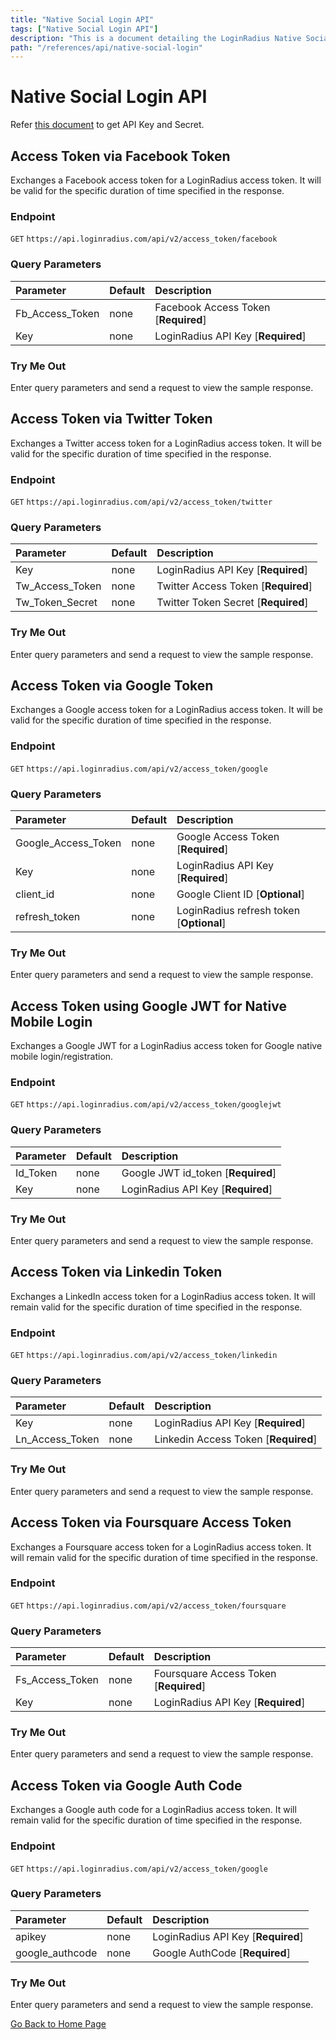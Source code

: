 ```yaml
---
title: "Native Social Login API"
tags: ["Native Social Login API"]
description: "This is a document detailing the LoginRadius Native Social Login APIs."
path: "/references/api/native-social-login"
---
```


# Native Social Login API

Refer <a href="https://www.loginradius.com/docs/developer/faq/#how-to-retrieve-api-key-and-secret" target="_blank">this document</a> to get API Key and Secret.

## Access Token via Facebook Token

  Exchanges a Facebook access token for a LoginRadius access token. It will be valid for the specific duration of time specified in the response.

  ### Endpoint
  `GET` `https://api.loginradius.com/api/v2/access_token/facebook`

  ### Query Parameters
  | Parameter    | Default | Description |
  | :------------ | :------- | :-------------------------------------------------------------------------------- |
  | Fb\_Access\_Token | none | Facebook Access Token [**Required**] |
  | Key | none | LoginRadius API Key [**Required**] |

  ### Try Me Out
    
  Enter query parameters and send a request to view the sample response.

  <try-me-out id="access-token-via-facebook-token" endpoint="https://api.loginradius.com/api/v2/access_token/facebook" method="GET" params='{"queryParams":[{"key":"fb_access_token","default":""},{"key":"key","default":""}]}' sampleresponse='{ "access_token": "87******-****-***7-*****-******c***f2", "expires_in": "2017-10-09T09:37:35.4884699Z" }'></try-me-out>
 
## Access Token via Twitter Token

  Exchanges a Twitter access token for a LoginRadius access token. It will be valid for the specific duration of time specified in the response.

  ### Endpoint
  `GET` `https://api.loginradius.com/api/v2/access_token/twitter`

  ### Query Parameters
  | Parameter    | Default | Description |
  | :------------ | :------- | :-------------------------------------------------------------------------------- |
  | Key | none | LoginRadius API Key [**Required**] |
  | Tw\_Access\_Token | none | Twitter Access Token [**Required**] |
  | Tw\_Token\_Secret | none | Twitter Token Secret [**Required**] |

  ### Try Me Out
    
  Enter query parameters and send a request to view the sample response.

  <try-me-out id="access-token-via-twitter-token" endpoint="https://api.loginradius.com/api/v2/access_token/twitter" method="GET" params='{"queryParams":[{"key":"tw_access_token","default":""},{"key":"tw_token_secret"},{"key":"key","default":""}]}' sampleresponse='{ "access_token": "********-****-****-****-************", "expires_in": "2017-11-30T01:28:56.2681775Z" }'></try-me-out>
 
## Access Token via Google Token

  Exchanges a Google access token for a LoginRadius access token. It will be valid for the specific duration of time specified in the response.

  ### Endpoint
  `GET` `https://api.loginradius.com/api/v2/access_token/google`

  ### Query Parameters
  | Parameter    | Default | Description |
  | :------------ | :------- | :-------------------------------------------------------------------------------- |
  | Google\_Access\_Token | none | Google Access Token [**Required**] |
  | Key | none | LoginRadius API Key [**Required**] |
  | client_id | none | Google Client ID [**Optional**] |
  | refresh_token | none | LoginRadius refresh token [**Optional**] |

  ### Try Me Out
    
  Enter query parameters and send a request to view the sample response.

  <try-me-out id="access-token-via-google-token" endpoint="https://api.loginradius.com/api/v2/access_token/google" method="GET" params='{"queryParams":[{"key":"google_access_token","default":""},{"key":"key"},{"key":"client_id","default":""},{"key":"refresh_token"}]}' sampleresponse='{ "access_token": "e******f-***5-4**2-***8-1d6******8a6", "refresh_token": "b*****44-****-4***-****-182***94***6", "expires_in": "2018-11-20T13:28:40.2339631Z" }'></try-me-out>
 
## Access Token using Google JWT for Native Mobile Login

  Exchanges a Google JWT for a LoginRadius access token for Google native mobile login/registration.

  ### Endpoint
  `GET` `https://api.loginradius.com/api/v2/access_token/googlejwt`

  ### Query Parameters
  | Parameter    | Default | Description |
  | :------------ | :------- | :-------------------------------------------------------------------------------- |
  | Id_Token | none | Google JWT id_token [**Required**] |
  | Key | none | LoginRadius API Key [**Required**] |

  ### Try Me Out
    
  Enter query parameters and send a request to view the sample response.

  <try-me-out id="access-token-using-google-jwt-for-native-mobile-login" endpoint="https://api.loginradius.com/api/v2/access_token/googlejwt" method="GET" params='{"queryParams":[{"key":"id_token","default":""},{"key":"key"}]}' sampleresponse='{ "access_token": "87******-****-***7-*****-******c***f2", "expires_in": "2017-10-09T09:37:35.4884699Z" }'></try-me-out>
 
## Access Token via Linkedin Token

  Exchanges a LinkedIn access token for a LoginRadius access token. It will remain valid for the specific duration of time specified in the response.

  ### Endpoint
  `GET` `https://api.loginradius.com/api/v2/access_token/linkedin`

  ### Query Parameters
  | Parameter    | Default | Description |
  | :------------ | :------- | :-------------------------------------------------------------------------------- |
  | Key | none | LoginRadius API Key [**Required**] |
  | Ln\_Access\_Token | none | Linkedin Access Token [**Required**] |

  ### Try Me Out
    
  Enter query parameters and send a request to view the sample response.

  <try-me-out id="access-token-via-linkedin-token" endpoint="https://api.loginradius.com/api/v2/access_token/linkedin" method="GET" params='{"queryParams":[{"key":"key","default":""},{"key":"ln_access_token"}]}' sampleresponse='{ "access_token": "83******-****-6**7-*****-******c***f9", "expires_in": "2017-10-09T09:37:35.4884699Z" }'></try-me-out>

## Access Token via Foursquare Access Token

  Exchanges a Foursquare access token for a LoginRadius access token. It will remain valid for the specific duration of time specified in the response.

  ### Endpoint
  `GET` `https://api.loginradius.com/api/v2/access_token/foursquare`

  ### Query Parameters
  | Parameter    | Default | Description |
  | :------------ | :------- | :-------------------------------------------------------------------------------- |
  | Fs\_Access\_Token | none | Foursquare Access Token [**Required**] |
  | Key | none | LoginRadius API Key [**Required**] |

  ### Try Me Out
    
  Enter query parameters and send a request to view the sample response.

  <try-me-out id="access-token-via-foursquare-access-token" endpoint="https://api.loginradius.com/api/v2/access_token/foursquare" method="GET" params='{"queryParams":[{"key":"key","default":""},{"key":"fs_access_token"}]}' sampleresponse='{ "access_token": "a123qwe2-9**3-4202-833c-320aoo58**66", "expires_in": "2017-10-09T06:07:00.296Z" }'></try-me-out>
 
## Access Token via Google Auth Code

  Exchanges a Google auth code for a LoginRadius access token. It will remain valid for the specific duration of time specified in the response.

  ### Endpoint
  `GET` `https://api.loginradius.com/api/v2/access_token/google`

  ### Query Parameters
  | Parameter    | Default | Description |
  | :------------ | :------- | :-------------------------------------------------------------------------------- |
  | apikey | none | LoginRadius API Key [**Required**] |
  | google_authcode | none | Google AuthCode [**Required**] |

  ### Try Me Out
    
  Enter query parameters and send a request to view the sample response.

  <try-me-out id="access-token-via-google-auth-code" endpoint="https://api.loginradius.com/api/v2/access_token/google" method="GET" params='{"queryParams":[{"key":"apiKey","default":""},{"key":"google_authcode"}]}' sampleresponse='{ "access_token": "e******f-***5-4**2-***8-1d6******8a6", "refresh_token": "b*****44-****-4***-****-182***94***6", "expires_in": "2018-11-20T13:28:40.2339631Z" }'></try-me-out>

[Go Back to Home Page](/)
